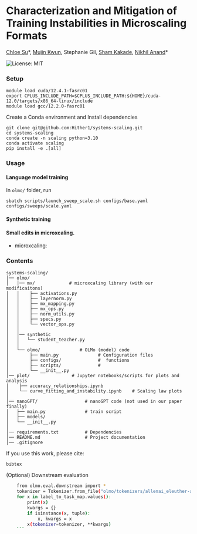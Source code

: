 # Characterization and Mitigation of Training Instabilities in Microscaling Formats

[Chloe Su](https://x.com/Huangyu58589918)*, [Mujin Kwun](https://x.com/MJK12341234), Stephanie Gil, [Sham Kakade](https://x.com/ShamKakade6), [Nikhil Anand](https://x.com/nikhil_anand91)\*

![License: MIT](https://img.shields.io/badge/License-MIT-yellow.svg)

### Setup
```
module load cuda/12.4.1-fasrc01
export CPLUS_INCLUDE_PATH=$CPLUS_INCLUDE_PATH:${HOME}/cuda-12.0/targets/x86_64-linux/include
module load gcc/12.2.0-fasrc01
```
Create a Conda environment and Install dependencies
```
git clone git@github.com:Hither1/systems-scaling.git
cd systems-scaling
conda create -n scaling python=3.10
conda activate scaling
pip install -e .[all]
```
### Usage
#### Language model training
In `olmo/` folder, run
```
sbatch scripts/launch_sweep_scale.sh configs/base.yaml configs/sweeps/scale.yaml
```

#### Synthetic training


#### Small edits in microxcaling. 
* microxcaling: 


### Contents
```
systems-scaling/             
│── olmo/
│   │── mx/             # microxcaling library (with our modificaitons)
│   │    ├── activations.py                      
│   │    ├── layernorm.py
│   │    ├── mx_mapping.py
│   │    ├── mx_ops.py
│   │    ├── norm_utils.py
│   │    ├── specs.py              
│   │    └── vector_ops.py
│   │            
│   │── synthetic
│   │   └── student_teacher.py
│   │
│   └── olmo/               # OLMo (model) code
│        ├── main.py               # Configuration files
│        ├── configs/              #  functions
│        ├── scripts/              # 
│        └── __init__.py           
│── plot/                # Jupyter notebooks/scripts for plots and analysis
│    ├── accuracy_relationships.ipynb
│    └── curve_fitting_and_instability.ipynb    # Scaling law plots
│   
│── nanoGPT/                  # nanoGPT code (not used in our paper finally)
│   ├── main.py               # train script
│   ├── models/               
│   └── __init__.py
│        
│── requirements.txt          # Dependencies
│── README.md                 # Project documentation
│── .gitignore            
```



If you use this work, please cite:
```
bibtex
```

(Optional) Downstream evaluation
```bash
    from olmo.eval.downstream import *
    tokenizer = Tokenizer.from_file("olmo/tokenizers/allenai_eleuther-ai-gpt-neox-20b-pii-special.json")
    for x in label_to_task_map.values():
        print(x)
        kwargs = {}
        if isinstance(x, tuple):
            x, kwargs = x
        x(tokenizer=tokenizer, **kwargs)
    ```
